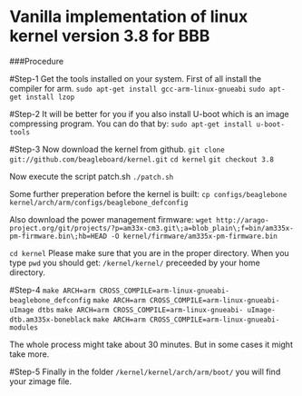 Vanilla implementation of linux kernel version 3.8 for BBB
============================================================

###Procedure

#Step-1
Get the tools installed on your system. First of all install the compiler for arm.
`sudo apt-get install gcc-arm-linux-gnueabi`
`sudo apt-get install lzop`

#Step-2
It will be better for you if you also install U-boot which is an image compressing program. You can do that by:
`sudo apt-get install u-boot-tools`

#Step-3
Now download the kernel from github.
`git clone git://github.com/beagleboard/kernel.git`
`cd kernel`
`git checkout 3.8`

Now execute the script patch.sh
`./patch.sh`

Some further preperation before the kernel is built:
`cp configs/beaglebone kernel/arch/arm/configs/beaglebone_defconfig`

Also download the power management firmware:
`wget http://arago-project.org/git/projects/?p=am33x-cm3.git\;a=blob_plain\;f=bin/am335x-pm-firmware.bin\;hb=HEAD -O kernel/firmware/am335x-pm-firmware.bin`

`cd kernel`
Please make sure that you are in the proper directory. When you type `pwd` you should get:
`/kernel/kernel/` preceeded by your home directory.

#Step-4
`make ARCH=arm CROSS_COMPILE=arm-linux-gnueabi- beaglebone_defconfig`
`make ARCH=arm CROSS_COMPILE=arm-linux-gnueabi- uImage dtbs`
`make ARCH=arm CROSS_COMPILE=arm-linux-gnueabi- uImage-dtb.am335x-boneblack`
`make ARCH=arm CROSS_COMPILE=arm-linux-gnueabi- modules`

The whole process might take about 30 minutes. But in some cases it might take more.

#Step-5
Finally in the folder `/kernel/kernel/arch/arm/boot/` you will find your zimage file.
